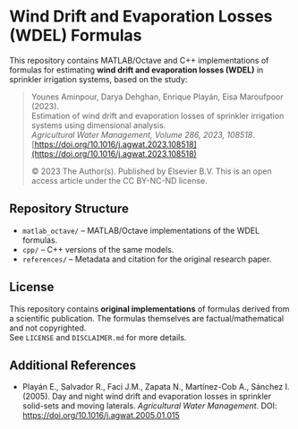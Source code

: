 # Wind Drift and Evaporation Losses (WDEL) Formulas

This repository contains MATLAB/Octave and C++ implementations of formulas for estimating **wind drift and evaporation losses (WDEL)** in sprinkler irrigation systems, based on the study:

> Younes Aminpour, Darya Dehghan, Enrique Playán, Eisa Maroufpoor (2023).  
> Estimation of wind drift and evaporation losses of sprinkler irrigation systems using dimensional analysis.  
> *Agricultural Water Management, Volume 286, 2023, 108518*.  
> [https://doi.org/10.1016/j.agwat.2023.108518](https://doi.org/10.1016/j.agwat.2023.108518)  
>  
> © 2023 The Author(s). Published by Elsevier B.V. This is an open access article under the CC BY-NC-ND license.

## Repository Structure

- `matlab_octave/` – MATLAB/Octave implementations of the WDEL formulas.
- `cpp/` – C++ versions of the same models.
- `references/` – Metadata and citation for the original research paper.

## License

This repository contains **original implementations** of formulas derived from a scientific publication. The formulas themselves are factual/mathematical and not copyrighted.  
See `LICENSE` and `DISCLAIMER.md` for more details.

## Additional References

- Playán E., Salvador R., Faci J.M., Zapata N., Martínez-Cob A., Sánchez I. (2005). Day and night wind drift and evaporation losses in sprinkler solid-sets and moving laterals. *Agricultural Water Management*. DOI: https://doi.org/10.1016/j.agwat.2005.01.015
